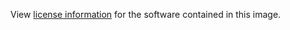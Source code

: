 View [license information](http://www.apache.org/licenses/) for the software contained in this image.
